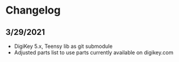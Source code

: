 # Changelog

## 3/29/2021

- DigiKey 5.x, Teensy lib as git submodule
- Adjusted parts list to use parts currently available on digikey.com
